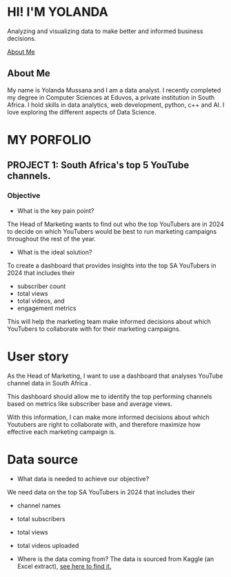 
# HI! I'M YOLANDA

Analyzing and visualizing data to make better and informed business decisions.

[About Me](#about-me)

## About Me
My name is Yolanda Mussana and I am a data analyst. I recently completed my degree in Computer Sciences at Eduvos, a private institution in South Africa. I hold skills in data analytics, web development, python, c++ and AI. I love exploring the different aspects of Data Science.

# MY PORFOLIO
## PROJECT 1: South Africa's top 5 YouTube channels.


### Objective 

- What is the key pain point? 

The Head of Marketing wants to find out who the top YouTubers are in 2024 to decide on which YouTubers would be best to run marketing campaigns throughout the rest of the year.


- What is the ideal solution? 

To create a dashboard that provides insights into the top SA YouTubers in 2024 that includes their 
- subscriber count
- total views
- total videos, and
- engagement metrics

This will help the marketing team make informed decisions about which YouTubers to collaborate with for their marketing campaigns.

# User story 

As the Head of Marketing, I want to use a dashboard that analyses YouTube channel data in South Africa . 

This dashboard should allow me to identify the top performing channels based on metrics like subscriber base and average views. 

With this information, I can make more informed decisions about which Youtubers are right to collaborate with, and therefore maximize how effective each marketing campaign is.


# Data source 

- What data is needed to achieve our objective?

We need data on the top SA YouTubers in 2024 that includes their 
- channel names
- total subscribers
- total views
- total videos uploaded



- Where is the data coming from? 
The data is sourced from Kaggle (an Excel extract), [see here to find it.](https://www.kaggle.com/datasets/bhavyadhingra00020/top-100-social-media-influencers-2024-countrywise?resource=download)




